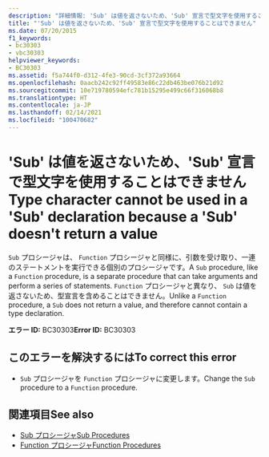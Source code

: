```yaml
---
description: "詳細情報: 'Sub' は値を返さないため、'Sub' 宣言で型文字を使用することはできません"
title: "'Sub' は値を返さないため、'Sub' 宣言で型文字を使用することはできません"
ms.date: 07/20/2015
f1_keywords:
- bc30303
- vbc30303
helpviewer_keywords:
- BC30303
ms.assetid: f5a744f0-d312-4fe3-90cd-3cf372a93664
ms.openlocfilehash: 0aacb242c92ff49583e86c22db463be076b21d92
ms.sourcegitcommit: 10e719780594efc781b15295e499c66f316068b8
ms.translationtype: HT
ms.contentlocale: ja-JP
ms.lasthandoff: 02/14/2021
ms.locfileid: "100470682"
---
```

# <a name="type-character-cannot-be-used-in-a-sub-declaration-because-a-sub-doesnt-return-a-value"></a><span data-ttu-id="d356d-103">'Sub' は値を返さないため、'Sub' 宣言で型文字を使用することはできません</span><span class="sxs-lookup"><span data-stu-id="d356d-103">Type character cannot be used in a 'Sub' declaration because a 'Sub' doesn't return a value</span></span>

<span data-ttu-id="d356d-104">`Sub` プロシージャは、 `Function` プロシージャと同様に、引数を受け取り、一連のステートメントを実行できる個別のプロシージャです。</span><span class="sxs-lookup"><span data-stu-id="d356d-104">A `Sub` procedure, like a `Function` procedure, is a separate procedure that can take arguments and perform a series of statements.</span></span> <span data-ttu-id="d356d-105">`Function` プロシージャと異なり、 `Sub` は値を返さないため、型宣言を含めることはできません。</span><span class="sxs-lookup"><span data-stu-id="d356d-105">Unlike a `Function` procedure, a `Sub` does not return a value, and therefore cannot contain a type declaration.</span></span>  
  
 <span data-ttu-id="d356d-106">**エラー ID:** BC30303</span><span class="sxs-lookup"><span data-stu-id="d356d-106">**Error ID:** BC30303</span></span>  
  
## <a name="to-correct-this-error"></a><span data-ttu-id="d356d-107">このエラーを解決するには</span><span class="sxs-lookup"><span data-stu-id="d356d-107">To correct this error</span></span>  
  
- <span data-ttu-id="d356d-108">`Sub` プロシージャを `Function` プロシージャに変更します。</span><span class="sxs-lookup"><span data-stu-id="d356d-108">Change the `Sub` procedure to a `Function` procedure.</span></span>  
  
## <a name="see-also"></a><span data-ttu-id="d356d-109">関連項目</span><span class="sxs-lookup"><span data-stu-id="d356d-109">See also</span></span>

- [<span data-ttu-id="d356d-110">Sub プロシージャ</span><span class="sxs-lookup"><span data-stu-id="d356d-110">Sub Procedures</span></span>](../programming-guide/language-features/procedures/sub-procedures.md)
- [<span data-ttu-id="d356d-111">Function プロシージャ</span><span class="sxs-lookup"><span data-stu-id="d356d-111">Function Procedures</span></span>](../programming-guide/language-features/procedures/function-procedures.md)

